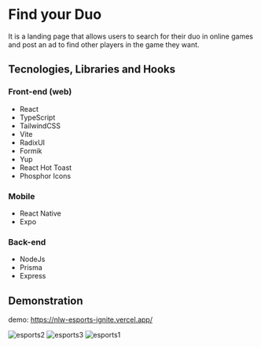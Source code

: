 # Find your Duo
It is a landing page that allows users to search for their duo in online games and post an ad to find other players in the game they want.

## Tecnologies, Libraries and Hooks

### Front-end (web) 	
- React
- TypeScript
- TailwindCSS
- Vite
- RadixUI
- Formik
- Yup
- React Hot Toast
- Phosphor Icons

### Mobile 	
- React Native 
- Expo

### Back-end 
- NodeJs
- Prisma
- Express

## Demonstration

demo: https://nlw-esports-ignite.vercel.app/

![esports2](https://user-images.githubusercontent.com/82839108/194960267-2875bde8-6176-4ad4-9158-9383fb890dad.PNG)
![esports3](https://user-images.githubusercontent.com/82839108/194960282-3a699e56-2a5f-4c93-9fc2-c24cecc14802.PNG)
![esports1](https://user-images.githubusercontent.com/82839108/194960259-e12d2967-c648-49bc-b407-9d7b75c29315.png)


